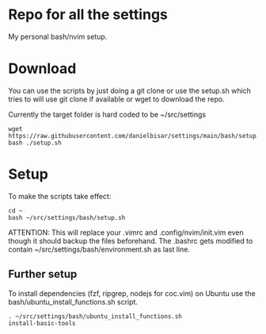 # Repo for all the settings

My personal bash/nvim setup.

# Download

You can use the scripts by just doing a git clone or use the setup.sh
which tries to will use git clone if available or wget to download the repo.

Currently the target folder is hard coded to be ~/src/settings

```
wget https://raw.githubusercontent.com/danielbisar/settings/main/bash/setup.sh
bash ./setup.sh
```
# Setup

To make the scripts take effect:

```
cd ~
bash ~/src/settings/bash/setup.sh
```

ATTENTION: This will replace your .vimrc and .config/nvim/init.vim even though 
it should backup the files beforehand. The .bashrc gets modified to contain 
~/src/settings/bash/environment.sh as last line.

## Further setup

To install dependencies (fzf, ripgrep, nodejs for coc.vim) on Ubuntu use the
bash/ubuntu_install_functions.sh script.

```
. ~/src/settings/bash/ubuntu_install_functions.sh
install-basic-tools
```
